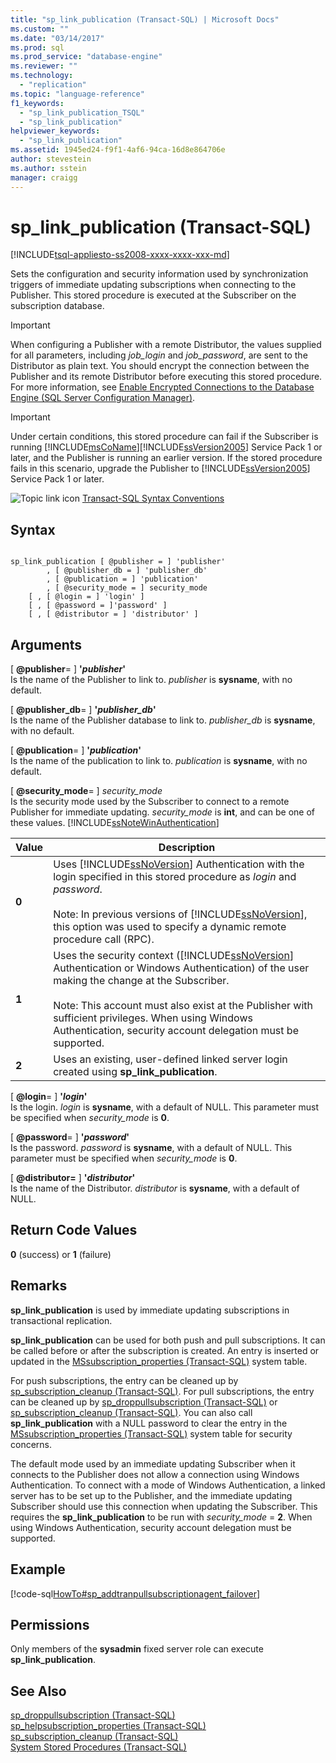 ```yaml
---
title: "sp_link_publication (Transact-SQL) | Microsoft Docs"
ms.custom: ""
ms.date: "03/14/2017"
ms.prod: sql
ms.prod_service: "database-engine"
ms.reviewer: ""
ms.technology: 
  - "replication"
ms.topic: "language-reference"
f1_keywords: 
  - "sp_link_publication_TSQL"
  - "sp_link_publication"
helpviewer_keywords: 
  - "sp_link_publication"
ms.assetid: 1945ed24-f9f1-4af6-94ca-16d8e864706e
author: stevestein
ms.author: sstein
manager: craigg
---
```

# sp_link_publication (Transact-SQL)
[!INCLUDE[tsql-appliesto-ss2008-xxxx-xxxx-xxx-md](../../includes/tsql-appliesto-ss2008-xxxx-xxxx-xxx-md.md)]

  Sets the configuration and security information used by synchronization triggers of immediate updating subscriptions when connecting to the Publisher. This stored procedure is executed at the Subscriber on the subscription database.  
  
> [!IMPORTANT]  
>  When configuring a Publisher with a remote Distributor, the values supplied for all parameters, including *job_login* and *job_password*, are sent to the Distributor as plain text. You should encrypt the connection between the Publisher and its remote Distributor before executing this stored procedure. For more information, see [Enable Encrypted Connections to the Database Engine &#40;SQL Server Configuration Manager&#41;](../../database-engine/configure-windows/enable-encrypted-connections-to-the-database-engine.md).  
  
> [!IMPORTANT]  
>  Under certain conditions, this stored procedure can fail if the Subscriber is running [!INCLUDE[msCoName](../../includes/msconame-md.md)][!INCLUDE[ssVersion2005](../../includes/ssversion2005-md.md)] Service Pack 1 or later, and the Publisher is running an earlier version. If the stored procedure fails in this scenario, upgrade the Publisher to [!INCLUDE[ssVersion2005](../../includes/ssversion2005-md.md)] Service Pack 1 or later.  
  
 ![Topic link icon](../../database-engine/configure-windows/media/topic-link.gif "Topic link icon") [Transact-SQL Syntax Conventions](../../t-sql/language-elements/transact-sql-syntax-conventions-transact-sql.md)  
  
## Syntax  
  
```  
  
sp_link_publication [ @publisher = ] 'publisher'   
        , [ @publisher_db = ] 'publisher_db'   
        , [ @publication = ] 'publication'   
        , [ @security_mode = ] security_mode  
    [ , [ @login = ] 'login' ]  
    [ , [ @password = ]'password' ]  
    [ , [ @distributor = ] 'distributor' ]  
```  
  
## Arguments  
 [ **@publisher**= ] **'***publisher***'**  
 Is the name of the Publisher to link to. *publisher* is **sysname**, with no default.  
  
 [ **@publisher_db**= ] **'***publisher_db***'**  
 Is the name of the Publisher database to link to. *publisher_db* is **sysname**, with no default.  
  
 [ **@publication**= ] **'***publication***'**  
 Is the name of the publication to link to. *publication* is **sysname**, with no default.  
  
 [ **@security_mode**= ] *security_mode*  
 Is the security mode used by the Subscriber to connect to a remote Publisher for immediate updating. *security_mode* is **int**, and can be one of these values. [!INCLUDE[ssNoteWinAuthentication](../../includes/ssnotewinauthentication-md.md)]  
  
|Value|Description|  
|-----------|-----------------|  
|**0**|Uses [!INCLUDE[ssNoVersion](../../includes/ssnoversion-md.md)] Authentication with the login specified in this stored procedure as *login* and *password*.<br /><br /> Note: In previous versions of [!INCLUDE[ssNoVersion](../../includes/ssnoversion-md.md)], this option was used to specify a dynamic remote procedure call (RPC).|  
|**1**|Uses the security context ([!INCLUDE[ssNoVersion](../../includes/ssnoversion-md.md)] Authentication or Windows Authentication) of the user making the change at the Subscriber.<br /><br /> Note: This account must also exist at the Publisher with sufficient privileges. When using Windows Authentication, security account delegation must be supported.|  
|**2**|Uses an existing, user-defined linked server login created using **sp_link_publication**.|  
  
 [ **@login**= ] **'***login***'**  
 Is the login. *login* is **sysname**, with a default of NULL. This parameter must be specified when *security_mode* is **0**.  
  
 [ **@password**= ] **'***password***'**  
 Is the password. *password* is **sysname**, with a default of NULL. This parameter must be specified when *security_mode* is **0**.  
  
 [ **@distributor=** ] **'***distributor***'**  
 Is the name of the Distributor. *distributor* is **sysname**, with a default of NULL.  
  
## Return Code Values  
 **0** (success) or **1** (failure)  
  
## Remarks  
 **sp_link_publication** is used by immediate updating subscriptions in transactional replication.  
  
 **sp_link_publication** can be used for both push and pull subscriptions. It can be called before or after the subscription is created. An entry is inserted or updated in the [MSsubscription_properties &#40;Transact-SQL&#41;](../../relational-databases/system-tables/mssubscription-properties-transact-sql.md) system table.  
  
 For push subscriptions, the entry can be cleaned up by [sp_subscription_cleanup &#40;Transact-SQL&#41;](../../relational-databases/system-stored-procedures/sp-subscription-cleanup-transact-sql.md). For pull subscriptions, the entry can be cleaned up by [sp_droppullsubscription &#40;Transact-SQL&#41;](../../relational-databases/system-stored-procedures/sp-droppullsubscription-transact-sql.md) or [sp_subscription_cleanup &#40;Transact-SQL&#41;](../../relational-databases/system-stored-procedures/sp-subscription-cleanup-transact-sql.md). You can also call **sp_link_publication** with a NULL password to clear the entry in the [MSsubscription_properties &#40;Transact-SQL&#41;](../../relational-databases/system-tables/mssubscription-properties-transact-sql.md) system table for security concerns.  
  
 The default mode used by an immediate updating Subscriber when it connects to the Publisher does not allow a connection using Windows Authentication. To connect with a mode of Windows Authentication, a linked server has to be set up to the Publisher, and the immediate updating Subscriber should use this connection when updating the Subscriber. This requires the **sp_link_publication** to be run with *security_mode* = **2**. When using Windows Authentication, security account delegation must be supported.  
  
## Example  
 [!code-sql[HowTo#sp_addtranpullsubscriptionagent_failover](../../relational-databases/replication/codesnippet/tsql/sp-link-publication-tran_1.sql)]  
  
## Permissions  
 Only members of the **sysadmin** fixed server role can execute **sp_link_publication**.  
  
## See Also  
 [sp_droppullsubscription &#40;Transact-SQL&#41;](../../relational-databases/system-stored-procedures/sp-droppullsubscription-transact-sql.md)   
 [sp_helpsubscription_properties &#40;Transact-SQL&#41;](../../relational-databases/system-stored-procedures/sp-helpsubscription-properties-transact-sql.md)   
 [sp_subscription_cleanup &#40;Transact-SQL&#41;](../../relational-databases/system-stored-procedures/sp-subscription-cleanup-transact-sql.md)   
 [System Stored Procedures &#40;Transact-SQL&#41;](../../relational-databases/system-stored-procedures/system-stored-procedures-transact-sql.md)  
  
  

